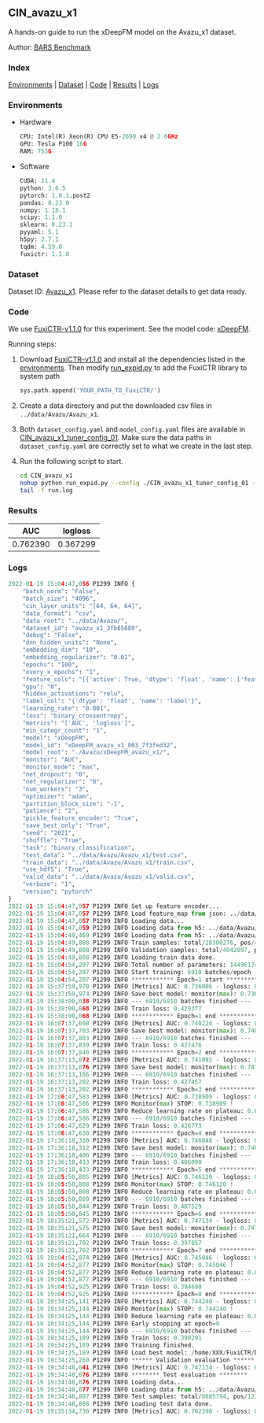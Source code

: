## CIN_avazu_x1

A hands-on guide to run the xDeepFM model on the Avazu_x1 dataset.

Author: [BARS Benchmark](https://github.com/reczoo/BARS/blob/main/CITATION)

### Index
[Environments](#Environments) | [Dataset](#Dataset) | [Code](#Code) | [Results](#Results) | [Logs](#Logs)

### Environments
+ Hardware

  ```python
  CPU: Intel(R) Xeon(R) CPU E5-2690 v4 @ 2.6GHz
  GPU: Tesla P100 16G
  RAM: 755G

  ```

+ Software

  ```python
  CUDA: 11.4
  python: 3.6.5
  pytorch: 1.0.1.post2
  pandas: 0.23.0
  numpy: 1.18.1
  scipy: 1.1.0
  sklearn: 0.23.1
  pyyaml: 5.1
  h5py: 2.7.1
  tqdm: 4.59.0
  fuxictr: 1.1.0
  ```

### Dataset
Dataset ID: [Avazu_x1](https://github.com/reczoo/Datasets/tree/main/Avazu/Avazu_x1). Please refer to the dataset details to get data ready.

### Code

We use [FuxiCTR-v1.1.0](https://github.com/reczoo/FuxiCTR/tree/v1.1.0) for this experiment. See the model code: [xDeepFM](https://github.com/reczoo/FuxiCTR/blob/v1.1.0/fuxictr/pytorch/models/xDeepFM.py).

Running steps:

1. Download [FuxiCTR-v1.1.0](https://github.com/reczoo/FuxiCTR/archive/refs/tags/v1.1.0.zip) and install all the dependencies listed in the [environments](#environments). Then modify [run_expid.py](./run_expid.py#L5) to add the FuxiCTR library to system path
    
    ```python
    sys.path.append('YOUR_PATH_TO_FuxiCTR/')
    ```

2. Create a data directory and put the downloaded csv files in `../data/Avazu/Avazu_x1`.

3. Both `dataset_config.yaml` and `model_config.yaml` files are available in [CIN_avazu_x1_tuner_config_01](./CIN_avazu_x1_tuner_config_01). Make sure the data paths in `dataset_config.yaml` are correctly set to what we create in the last step.

4. Run the following script to start.

    ```bash
    cd CIN_avazu_x1
    nohup python run_expid.py --config ./CIN_avazu_x1_tuner_config_01 --expid xDeepFM_avazu_x1_003_7f3fed32 --gpu 0 > run.log &
    tail -f run.log
    ```

### Results

| AUC | logloss  |
|:--------------------:|:--------------------:|
| 0.762390 | 0.367299  |


### Logs
```python
2022-01-19 15:04:47,056 P1299 INFO {
    "batch_norm": "False",
    "batch_size": "4096",
    "cin_layer_units": "[64, 64, 64]",
    "data_format": "csv",
    "data_root": "../data/Avazu/",
    "dataset_id": "avazu_x1_3fb65689",
    "debug": "False",
    "dnn_hidden_units": "None",
    "embedding_dim": "10",
    "embedding_regularizer": "0.01",
    "epochs": "100",
    "every_x_epochs": "1",
    "feature_cols": "[{'active': True, 'dtype': 'float', 'name': ['feat_1', 'feat_2', 'feat_3', 'feat_4', 'feat_5', 'feat_6', 'feat_7', 'feat_8', 'feat_9', 'feat_10', 'feat_11', 'feat_12', 'feat_13', 'feat_14', 'feat_15', 'feat_16', 'feat_17', 'feat_18', 'feat_19', 'feat_20', 'feat_21', 'feat_22'], 'type': 'categorical'}]",
    "gpu": "0",
    "hidden_activations": "relu",
    "label_col": "{'dtype': 'float', 'name': 'label'}",
    "learning_rate": "0.001",
    "loss": "binary_crossentropy",
    "metrics": "['AUC', 'logloss']",
    "min_categr_count": "1",
    "model": "xDeepFM",
    "model_id": "xDeepFM_avazu_x1_003_7f3fed32",
    "model_root": "./Avazu/xDeepFM_avazu_x1/",
    "monitor": "AUC",
    "monitor_mode": "max",
    "net_dropout": "0",
    "net_regularizer": "0",
    "num_workers": "3",
    "optimizer": "adam",
    "partition_block_size": "-1",
    "patience": "2",
    "pickle_feature_encoder": "True",
    "save_best_only": "True",
    "seed": "2021",
    "shuffle": "True",
    "task": "binary_classification",
    "test_data": "../data/Avazu/Avazu_x1/test.csv",
    "train_data": "../data/Avazu/Avazu_x1/train.csv",
    "use_hdf5": "True",
    "valid_data": "../data/Avazu/Avazu_x1/valid.csv",
    "verbose": "1",
    "version": "pytorch"
}
2022-01-19 15:04:47,057 P1299 INFO Set up feature encoder...
2022-01-19 15:04:47,057 P1299 INFO Load feature_map from json: ../data/Avazu/avazu_x1_3fb65689/feature_map.json
2022-01-19 15:04:47,057 P1299 INFO Loading data...
2022-01-19 15:04:47,059 P1299 INFO Loading data from h5: ../data/Avazu/avazu_x1_3fb65689/train.h5
2022-01-19 15:04:49,469 P1299 INFO Loading data from h5: ../data/Avazu/avazu_x1_3fb65689/valid.h5
2022-01-19 15:04:49,808 P1299 INFO Train samples: total/28300276, pos/4953382, neg/23346894, ratio/17.50%, blocks/1
2022-01-19 15:04:49,808 P1299 INFO Validation samples: total/4042897, pos/678699, neg/3364198, ratio/16.79%, blocks/1
2022-01-19 15:04:49,808 P1299 INFO Loading train data done.
2022-01-19 15:04:54,207 P1299 INFO Total number of parameters: 14496174.
2022-01-19 15:04:54,207 P1299 INFO Start training: 6910 batches/epoch
2022-01-19 15:04:54,207 P1299 INFO ************ Epoch=1 start ************
2022-01-19 15:37:59,970 P1299 INFO [Metrics] AUC: 0.736006 - logloss: 0.403859
2022-01-19 15:37:59,974 P1299 INFO Save best model: monitor(max): 0.736006
2022-01-19 15:38:00,038 P1299 INFO --- 6910/6910 batches finished ---
2022-01-19 15:38:00,068 P1299 INFO Train loss: 0.429377
2022-01-19 15:38:00,068 P1299 INFO ************ Epoch=1 end ************
2022-01-19 16:07:37,698 P1299 INFO [Metrics] AUC: 0.740224 - logloss: 0.399523
2022-01-19 16:07:37,703 P1299 INFO Save best model: monitor(max): 0.740224
2022-01-19 16:07:37,803 P1299 INFO --- 6910/6910 batches finished ---
2022-01-19 16:07:37,839 P1299 INFO Train loss: 0.427476
2022-01-19 16:07:37,840 P1299 INFO ************ Epoch=2 end ************
2022-01-19 16:37:13,072 P1299 INFO [Metrics] AUC: 0.741092 - logloss: 0.399354
2022-01-19 16:37:13,076 P1299 INFO Save best model: monitor(max): 0.741092
2022-01-19 16:37:13,166 P1299 INFO --- 6910/6910 batches finished ---
2022-01-19 16:37:13,202 P1299 INFO Train loss: 0.427457
2022-01-19 16:37:13,202 P1299 INFO ************ Epoch=3 end ************
2022-01-19 17:06:47,583 P1299 INFO [Metrics] AUC: 0.738909 - logloss: 0.399946
2022-01-19 17:06:47,586 P1299 INFO Monitor(max) STOP: 0.738909 !
2022-01-19 17:06:47,586 P1299 INFO Reduce learning rate on plateau: 0.000100
2022-01-19 17:06:47,586 P1299 INFO --- 6910/6910 batches finished ---
2022-01-19 17:06:47,629 P1299 INFO Train loss: 0.426773
2022-01-19 17:06:47,630 P1299 INFO ************ Epoch=4 end ************
2022-01-19 17:36:18,310 P1299 INFO [Metrics] AUC: 0.746848 - logloss: 0.395632
2022-01-19 17:36:18,312 P1299 INFO Save best model: monitor(max): 0.746848
2022-01-19 17:36:18,400 P1299 INFO --- 6910/6910 batches finished ---
2022-01-19 17:36:18,433 P1299 INFO Train loss: 0.406090
2022-01-19 17:36:18,433 P1299 INFO ************ Epoch=5 end ************
2022-01-19 18:05:50,805 P1299 INFO [Metrics] AUC: 0.746120 - logloss: 0.395994
2022-01-19 18:05:50,808 P1299 INFO Monitor(max) STOP: 0.746120 !
2022-01-19 18:05:50,808 P1299 INFO Reduce learning rate on plateau: 0.000010
2022-01-19 18:05:50,809 P1299 INFO --- 6910/6910 batches finished ---
2022-01-19 18:05:50,844 P1299 INFO Train loss: 0.407529
2022-01-19 18:05:50,845 P1299 INFO ************ Epoch=6 end ************
2022-01-19 18:35:21,572 P1299 INFO [Metrics] AUC: 0.747134 - logloss: 0.395617
2022-01-19 18:35:21,575 P1299 INFO Save best model: monitor(max): 0.747134
2022-01-19 18:35:21,664 P1299 INFO --- 6910/6910 batches finished ---
2022-01-19 18:35:21,702 P1299 INFO Train loss: 0.397857
2022-01-19 18:35:21,702 P1299 INFO ************ Epoch=7 end ************
2022-01-19 19:04:52,874 P1299 INFO [Metrics] AUC: 0.745046 - logloss: 0.396780
2022-01-19 19:04:52,877 P1299 INFO Monitor(max) STOP: 0.745046 !
2022-01-19 19:04:52,877 P1299 INFO Reduce learning rate on plateau: 0.000001
2022-01-19 19:04:52,877 P1299 INFO --- 6910/6910 batches finished ---
2022-01-19 19:04:52,925 P1299 INFO Train loss: 0.394690
2022-01-19 19:04:52,925 P1299 INFO ************ Epoch=8 end ************
2022-01-19 19:34:25,141 P1299 INFO [Metrics] AUC: 0.744240 - logloss: 0.397411
2022-01-19 19:34:25,144 P1299 INFO Monitor(max) STOP: 0.744240 !
2022-01-19 19:34:25,144 P1299 INFO Reduce learning rate on plateau: 0.000001
2022-01-19 19:34:25,144 P1299 INFO Early stopping at epoch=9
2022-01-19 19:34:25,144 P1299 INFO --- 6910/6910 batches finished ---
2022-01-19 19:34:25,189 P1299 INFO Train loss: 0.390291
2022-01-19 19:34:25,189 P1299 INFO Training finished.
2022-01-19 19:34:25,189 P1299 INFO Load best model: /home/XXX/FuxiCTR/benchmarks/Avazu/xDeepFM_avazu_x1/avazu_x1_3fb65689/xDeepFM_avazu_x1_003_7f3fed32.model
2022-01-19 19:34:25,260 P1299 INFO ****** Validation evaluation ******
2022-01-19 19:34:48,041 P1299 INFO [Metrics] AUC: 0.747134 - logloss: 0.395617
2022-01-19 19:34:48,076 P1299 INFO ******** Test evaluation ********
2022-01-19 19:34:48,076 P1299 INFO Loading data...
2022-01-19 19:34:48,077 P1299 INFO Loading data from h5: ../data/Avazu/avazu_x1_3fb65689/test.h5
2022-01-19 19:34:48,807 P1299 INFO Test samples: total/8085794, pos/1232985, neg/6852809, ratio/15.25%, blocks/1
2022-01-19 19:34:48,808 P1299 INFO Loading test data done.
2022-01-19 19:35:34,730 P1299 INFO [Metrics] AUC: 0.762390 - logloss: 0.367299

```
